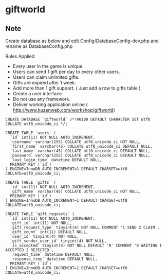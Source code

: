 # giftworld

## Note

Create database as below and edit Config/DatabaseConfig-dev.php and rename as DatabaseConfig.php

Rules Applied

* Every user in the game is unique.
* Users can send 1 gift per day to every other users.
* Users can claim unlimited gifts.
* Gifts are expired after 1 week.
* Add more than 1 gift support. ( Just add a row to gifts table )
* Create a user interface.
* Do not use any framework.
* Deliver working application online ( http://www.kuzenweb.com/workshop/giftworld)



```
CREATE DATABASE `giftworld` /*!40100 DEFAULT CHARACTER SET utf8 COLLATE utf8_unicode_ci */;

CREATE TABLE `users` (
  `id` int(11) NOT NULL AUTO_INCREMENT,
  `username` varchar(255) COLLATE utf8_unicode_ci NOT NULL,
  `first_name` varchar(45) COLLATE utf8_unicode_ci DEFAULT NULL,
  `last_name` varchar(45) COLLATE utf8_unicode_ci DEFAULT NULL,
  `password` varchar(255) COLLATE utf8_unicode_ci DEFAULT NULL,
  `last_login_time` datetime DEFAULT NULL,
  PRIMARY KEY (`id`)
) ENGINE=InnoDB AUTO_INCREMENT=1 DEFAULT CHARSET=utf8 COLLATE=utf8_unicode_ci;

CREATE TABLE `gifts` (
  `id` int(11) NOT NULL AUTO_INCREMENT,
  `gift_name` varchar(45) COLLATE utf8_unicode_ci NOT NULL,
  PRIMARY KEY (`id`)
) ENGINE=InnoDB AUTO_INCREMENT=1 DEFAULT CHARSET=utf8 COLLATE=utf8_unicode_ci;

CREATE TABLE `gift_requests` (
  `id` int(11) NOT NULL AUTO_INCREMENT,
  `gift_id` int(11) NOT NULL,
  `gift_request_type` tinyint(4) NOT NULL COMMENT '1 SEND 2 CLAIM',
  `gift_count` int(11) DEFAULT NULL,
  `user_id` tinyint(4) NOT NULL,
  `gift_sender_user_id` tinyint(4) NOT NULL,
  `is_accepted` tinyint(4) NOT NULL DEFAULT '0' COMMENT '0 WAITING 1 ACCEPTED 2 REJECTED',
  `request_time` datetime DEFAULT NULL,
  `response_time` datetime DEFAULT NULL,
  PRIMARY KEY (`id`)
) ENGINE=InnoDB AUTO_INCREMENT=1 DEFAULT CHARSET=utf8 COLLATE=utf8_unicode_ci;
```
